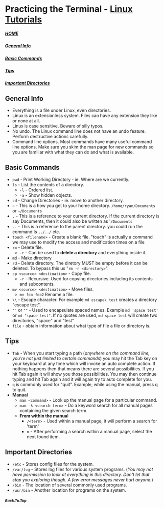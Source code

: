 # Practicing the Terminal - [Linux Tutorials](https://ryanstutorials.net/linuxtutorial)

##### [HOME](./README.md)
##### [_General Info_](#general-info-1)
##### [_Basic Commands_](#basic-commands-1)
##### [_Tips_](#tips-1)
##### [_Important Directories_](#important-directories-1)

## General Info
   - Everything is a file under Linux, even directories.
   - Linux is an extensionless system. Files can have any extension they like or none at all.
   - Linux is case sensitive. Beware of silly typos.
   - No undo. The Linux command line does not have an undo feature. Perform destructive actions carefully.
   - Command line options. Most commands have many useful command line options. Make sure you skim the man page for new commands so you are familiar with what they can do and what is available.

## Basic Commands
   - `pwd` - Print Working Directory - ie. Where are we currently.
   - `ls` - List the contents of a directory.
     - `-l` - Ordered list.
     - `-a` - Show hidden objects.
   - `cd` - Change Directories - ie. move to another directory.
   - `~` - This is a how you get to your home directory. `/home/ryan/Documents` or `~/Documents`
   - `.` - This is a reference to your current directory. If the current directory is say Documents, then it could also be written as '`/Documents` 
   - `..` - This is a reference to the parent directory. you could run the command ls `../../` etc.
   - `touch <filename>` - Create a blank file. "touch" is actually a command we may use to modify the access and modification times on a file 
   - `rm` - Delete file.
     - `-r` - Can be used to **delete a directory** and everything inside it.
   - `md` - Make directory
   - `rd` - Delete directory. The diretory MUST be empty before it can be deleted.  To bypass this us "`rm -r <directory>`".
   - `cp <source> <destination>` - Copy file.
     - `-r` - Recursive.  Used for copying directories including its contents and subcontents.
   - `mv <source> <destination>` - Move files. 
     - `mv foo foo2` Rename a file.
   - `\\` - Escape character.  For example `md escape\ test` creates a directory "escape test".
   - `''` or `""` - Used to encapsulate spaced names.  Example `md 'space test'` or `md "space test"`. If no quotes are used, `md space test` will create two directories, "space" and "test"
   - `file` - obtain information about what type of file a file or directory is.

## Tips
   - `Tab` - When you start typing a path (*anywhere on the command line, you're not just limited to certain commands*) you may hit the Tab key on your keyboard at any time which will invoke an auto complete action. If nothing happens then that means there are several possibilities. If you hit Tab again it will show you those possibilities. You may then continue typing and hit Tab again and it will again try to auto complete for you.
   - `q` is commonly used for "quit". Example, while using the manual, press q to quit.
   - **Manual**
     - `man <command>` - Look up the manual page for a particular command.
     - `man -k <search term>` - Do a keyword search for all manual pages containing the given search term.
     - **From within the manual**
       - `/<term>` - Used within a manual page, it will perform a search for 'term'
       - `n` - After performing a search within a manual page, select the next found item. 

## Important Directories
   - `/etc` - Stores config files for the system.
   - `/var/log` - Stores log files for various system programs. (*You may not have permission to look at everything in this directory. Don't let that stop you exploring though. A few error messages never hurt anyone.*)
   - `/bin` - The location of several commonly used programs.
   - `/usr/bin` - Another location for programs on the system.

##### [<sub>Back To Top</sub>](#practicing-the-terminal---linux-tutorials)
